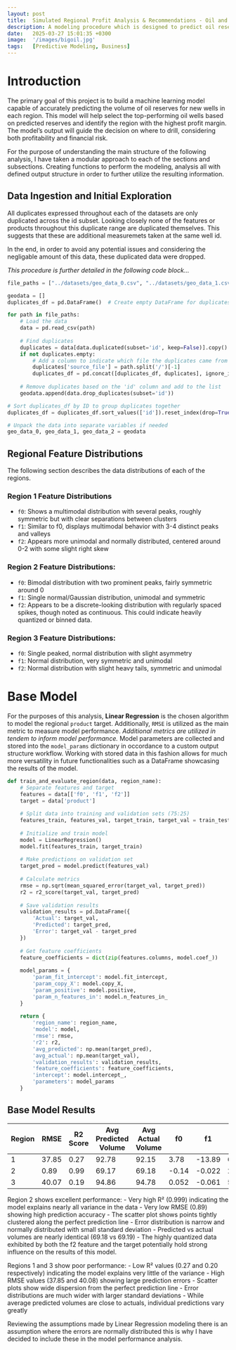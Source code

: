 ```yaml
---
layout: post
title:  Simulated Regional Profit Analysis & Recommendations - Oil and Mining Application
description: A modeling procedure which is designed to predict oil reserve volume, and provide a bootstrapped profit analysis on a regional basis, allowing for optimal oil well placement. 
date:   2025-03-27 15:01:35 +0300
image:  '/images/bigoil.jpg'
tags:   [Predictive Modeling, Business]
---
```

# Introduction
The primary goal of this project is to build a machine learning model capable of accurately predicting the volume of oil reserves for new wells in each region. This model will help select the top-performing oil wells based on predicted reserves and identify the region with the highest profit margin. The model’s output will guide the decision on where to drill, considering both profitability and financial risk.

For the purpose of understanding the main structure of the following analysis, I have taken a modular approach to each of the sections and subsections. Creating functions to perform the modeling, analysis all with defined output structure in order to further utilize the resulting information.

## Data Ingestion and Initial Exploration

All duplicates expressed throughout each of the datasets are only duplicated across the id subset. Looking closely none of the features or products throughout this duplicate range are duplicated themselves. This suggests that these are additional measuremets taken at the same well id.

In the end, in order to avoid any potential issues and considering the negligable amount of this data, these duplicated data were dropped.

_This procedure is further detailed in the following code block..._ 

```python
file_paths = ["../datasets/geo_data_0.csv", "../datasets/geo_data_1.csv", "../datasets/geo_data_2.csv"]

geodata = []
duplicates_df = pd.DataFrame()  # Create empty DataFrame for duplicates

for path in file_paths:
    # Load the data
    data = pd.read_csv(path)
    
    # Find duplicates
    duplicates = data[data.duplicated(subset='id', keep=False)].copy()
    if not duplicates.empty:
        # Add a column to indicate which file the duplicates came from
        duplicates['source_file'] = path.split('/')[-1]
        duplicates_df = pd.concat([duplicates_df, duplicates], ignore_index=True)
    
    # Remove duplicates based on the 'id' column and add to the list
    geodata.append(data.drop_duplicates(subset='id'))

# Sort duplicates_df by ID to group duplicates together
duplicates_df = duplicates_df.sort_values(['id']).reset_index(drop=True)

# Unpack the data into separate variables if needed
geo_data_0, geo_data_1, geo_data_2 = geodata
```
## Regional Feature Distributions

The following section describes the data distributions of each of the regions. 

### Region 1 Feature Distributions

- `f0`: Shows a multimodal distribution with several peaks, roughly symmetric but with clear separations between clusters
- `f1`: Similar to f0, displays multimodal behavior with 3-4 distinct peaks and valleys
- `f2`: Appears more unimodal and normally distributed, centered around 0-2 with some slight right skew

### Region 2 Feature Distributions:

- `f0`: Bimodal distribution with two prominent peaks, fairly symmetric around 0
- `f1`: Single normal/Gaussian distribution, unimodal and symmetric
- `f2`: Appears to be a discrete-looking distribution with regularly spaced spikes, though noted as continuous. This could indicate heavily quantized or binned data.

### Region 3 Feature Distributions:

- `f0`: Single peaked, normal distribution with slight asymmetry
- `f1`: Normal distribution, very symmetric and unimodal
- `f2`: Normal distribution with slight heavy tails, symmetric and unimodal

# Base Model

For the purposes of this analysis, **Linear Regression** is the chosen algorithm to model the regional `product` target. Additionally, `RMSE` is utilized as the main metric to measure model performance. _Additional metrics are utilized in tendem to inform model performance._ Model parameters are collected and stored into the `model_params` dictionary in occordance to a custom output structure workflow. Working with stored data in this fashion allows for much more versatility in future functionalities such as a DataFrame showcasing the results of the model.

```python
def train_and_evaluate_region(data, region_name):
    # Separate features and target
    features = data[['f0', 'f1', 'f2']]
    target = data['product']
    
    # Split data into training and validation sets (75:25)
    features_train, features_val, target_train, target_val = train_test_split(features, target, test_size=0.25, random_state=12345)
    
    # Initialize and train model
    model = LinearRegression()
    model.fit(features_train, target_train)
    
    # Make predictions on validation set
    target_pred = model.predict(features_val)
    
    # Calculate metrics
    rmse = np.sqrt(mean_squared_error(target_val, target_pred))
    r2 = r2_score(target_val, target_pred)
    
    # Save validation results
    validation_results = pd.DataFrame({
        'Actual': target_val,
        'Predicted': target_pred,
        'Error': target_val - target_pred
    })
    
    # Get feature coefficients
    feature_coefficients = dict(zip(features.columns, model.coef_))
    
    model_params = {
        'param_fit_intercept': model.fit_intercept,
        'param_copy_X': model.copy_X,
        'param_positive': model.positive,
        'param_n_features_in': model.n_features_in_
    }
    
    return {
        'region_name': region_name,
        'model': model,
        'rmse': rmse,
        'r2': r2,
        'avg_predicted': np.mean(target_pred),
        'avg_actual': np.mean(target_val),
        'validation_results': validation_results,
        'feature_coefficients': feature_coefficients,
        'intercept': model.intercept_,
        'parameters': model_params
    }
```

## Base Model Results

| Region | RMSE | R2 Score | Avg Predicted Volume | Avg Actual Volume | f0 | f1 | f2 | Intercept |
|--------|------|----------|----------------------|-------------------|----|----|----|-----------|
|   1    | 37.85 | 0.27 | 92.78 |  92.15 | 3.78 | -13.89 | 6.63 | 77.63 |
|   2    | 0.89  | 0.99 | 69.17 | 69.18 | -0.14 | -0.022 | 26.95 | 1.65 |
|   3    | 40.07 | 0.19 | 94.86 |  	94.78 | 0.052 | -0.061 |  	5.77 | 80.61 |

Region 2 shows excellent performance: - Very high R² (0.999) indicating the model explains nearly all variance in the data - Very low RMSE (0.89) showing high prediction accuracy - The scatter plot shows points tightly clustered along the perfect prediction line - Error distribution is narrow and normally distributed with small standard deviation - Predicted vs actual volumes are nearly identical (69.18 vs 69.19) - The highly quantized data exhibited by both the f2 feature and the target potentially hold strong influence on the results of this model.

Regions 1 and 3 show poor performance: - Low R² values (0.27 and 0.20 respectively) indicating the model explains very little of the variance - High RMSE values (37.85 and 40.08) showing large prediction errors - Scatter plots show wide dispersion from the perfect prediction line - Error distributions are much wider with larger standard deviations - While average predicted volumes are close to actuals, individual predictions vary greatly

Reviewing the assumptions made by Linear Regression modeling there is an assumption where the errors are normally distributed this is why I have decided to include these in the model performance analysis.